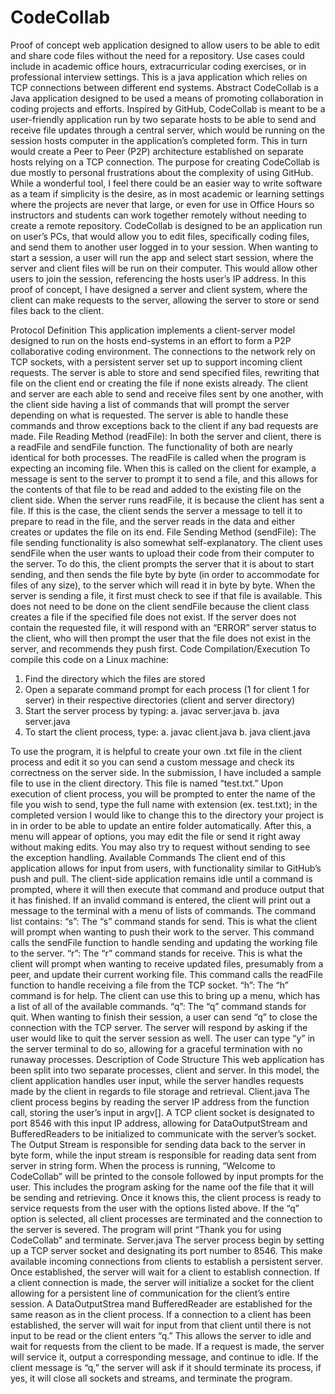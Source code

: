 # CodeCollab
Proof of concept web application designed to allow users to be able to edit and share code files without the need for a repository. Use cases could include in academic office hours, extracurricular coding exercises, or in professional interview settings. This is a java application which relies on TCP connections between different end systems.
Abstract
	CodeCollab is a Java application designed to be used a means of promoting collaboration in coding projects and efforts. Inspired by GitHub, CodeCollab is meant to be a user-friendly application run by two separate hosts to be able to send and receive file updates through a central server, which would be running on the session hosts computer in the application’s completed form. This in turn would create a Peer to Peer (P2P) architecture established on separate hosts relying on a TCP connection.  The purpose for creating CodeCollab is due mostly to personal frustrations about the complexity of using GitHub. While a wonderful tool, I feel there could be an easier way to write software as a team if simplicity is the desire, as in most academic or learning settings where the projects are never that large, or even for use in Office Hours so instructors and students can work together remotely without needing to create a remote repository. 
CodeCollab is designed to be an application run on user’s PCs, that would allow you to edit files, specifically coding files, and send them to another user logged in to your session. When wanting to start a session, a user will run the app and select start session, where the server and client files will be run on their computer. This would allow other users to join the session, referencing the hosts user’s IP address. In this proof of concept, I have designed a server and client system, where the client can make requests to the server, allowing the server to store or send files back to the client.


Protocol Definition
This application implements a client-server model designed to run on the hosts end-systems in an effort to form a P2P collaborative coding environment. The connections to the network rely on TCP sockets, with a persistent server set up to support incoming client requests. The server is able to store and send specified files, rewriting that file on the client end or creating the file if none exists already. The client and server are each able to send and receive files sent by one another, with the client side having a list of commands that will prompt the server depending on what is requested. The server is able to handle these commands and throw exceptions back to the client if any bad requests are made. 
File Reading Method (readFile):
In both the server and client, there is a readFile and sendFile function. The functionality of both are nearly identical for both processes. The readFile is called when the program is expecting an incoming file. When this is called on the client for example, a message is sent to the server to prompt it to send a file, and this allows for the contents of that file to be read and added to the existing file on the client side. When the server runs readFile, it is because the client has sent a file. If this is the case, the client sends the server a message to tell it to prepare to read in the file, and the server reads in the data and either creates or updates the file on its end.
File Sending Method (sendFile):
The file sending functionality is also somewhat self-explanatory. The client uses sendFile when the user wants to upload their code from their computer to the server. To do this, the client prompts the server that it is about to start sending, and then sends the file byte by byte (in order to accommodate for files of any size), to the server which will read it in byte by byte. When the server is sending a file, it first must check to see if that file is available. This does not need to be done on the client sendFile because the client class creates a file if the specified file does not exist. If the server does not contain the requested file, it will respond with an “ERROR” server status to the client, who will then prompt the user that the file does not exist in the server, and recommends they push first.
Code Compilation/Execution
To compile this code on a Linux machine:
1.	Find the directory which the files are stored
2.	Open a separate command prompt for each process (1 for client 1 for server) in their respective directories (client and server directory)
3.	Start the server process by typing:
a.	javac server.java
b.	java server.java
4.	To start the client process, type:
a.	javac client.java
b.	java client.java <IP Address of Host Machine>

To use the program, it is helpful to create your own .txt file in the client process and edit it so you can send a custom message and check its correctness on the server side. In the submission, I have included a sample file to use in the client directory. This file is named “test.txt.” Upon execution of client process, you will be prompted to enter the name of the file you wish to send, type the full name with extension (ex. test.txt); in the completed version I would like to change this to the directory your project is in in order to be able to update an entire folder automatically. After this, a menu will appear of options, you may edit the file or send it right away without making edits. You may also try to request without sending to see the exception handling. 
Available Commands
The client end of this application allows for input from users, with functionality similar to GitHub’s push and pull. The client-side application remains idle until a command is prompted, where it will then execute that command and produce output that it has finished. If an invalid command is entered, the client will print out a message to the terminal with a menu of lists of commands. The command list contains:
	“s”:
The “s” command stands for send. This is what the client will prompt when wanting to push their work to the server. This command calls the sendFile function to handle sending and updating the working file to the server.
	“r”:
The “r” command stands for receive. This is what the client will prompt when wanting to receive updated files, presumably from a peer, and update their current working file. This command calls the readFile function to handle receiving a file from the TCP socket.
	“h”:
The “h” command is for help. The client can use this to bring up a menu, which has a list of all of the available commands.
	“q”:
The “q” command stands for quit. When wanting to finish their session, a user can send “q” to close the connection with the TCP server. The server will respond by asking if the user would like to quit the server session as well. The user can type “y” in the server terminal to do so, allowing for a graceful termination with no runaway processes.
Description of Code Structure
This web application has been split into two separate processes, client and server. In this model, the client application handles user input, while the server handles requests made by the client in regards to file storage and retrieval.
Client.java
The client process begins by reading the server IP address from the function call, storing the user’s input in argv[]. A TCP client socket is designated to port 8546 with this input IP address, allowing for DataOutputStream and BufferedReaders to be initialized to communicate with the server’s socket. The Output Stream is responsible for sending data back to the server in byte form, while the input stream is responsible for reading data sent from server in string form. When the process is running, “Welcome to CodeCollab” will be printed to the console followed by input prompts for the user. This includes the program asking for the name oof the file that it will be sending and retrieving. Once it knows this, the client process is ready to service requests from the user with the options listed above. If the “q” option is selected, all client processes are terminated and the connection to the server is severed. The program will print “Thank you for using CodeCollab” and terminate.
Server.java
The server process begin by setting up a TCP server socket and designating its port number to 8546. This make available incoming connections from clients to establish a persistent server. Once established, the server will wait for a client to establish connection. If a client connection is made, the server will initialize a socket for the client allowing for a persistent line of communication for the client’s entire session. A DataOutputStrea mand BufferedReader are established for the same reason as in the client process. If a connection to a client has been established, the server will wait for input from that client until there is not input to be read or the client enters “q.” This allows the server to idle and wait for requests from the client to be made. If a request is made, the server will service it, output a corresponding message, and continue to idle. If the client message is “q,” the server will ask if it should terminate its process, if yes, it will close all sockets and streams, and terminate the program. 
